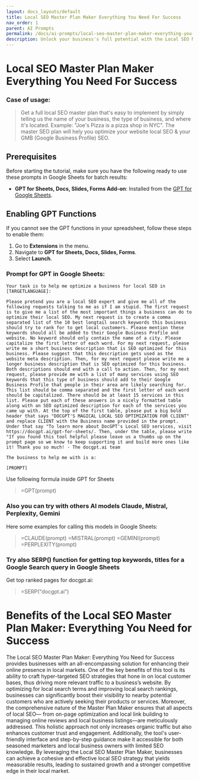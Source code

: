 ```yaml
---
layout: docs_layouts/default
title: Local SEO Master Plan Maker Everything You Need For Success
nav_order: 1
parent: AI Prompts
permalink: /docs/ai-prompts/local-seo-master-plan-maker-everything-you-need-for-success
description: Unlock your business's full potential with the Local SEO Master Plan Maker. Everything you need for success is in one place: strategy, tools, and expert tips to dominate local search. Boost your visibility, attract local customers, and grow your business today!
---
```


# Local SEO Master Plan Maker Everything You Need For Success

### Case of usage:
> Get a full local SEO master plan that's easy to implement by simply telling us the name of your business, the type of business, and where it's located. Example: "Joe's Pizza is a pizza shop in NYC". The master SEO plan will hely you optimize your website local SEO & your GMB (Google Business Profile) SEO.

## Prerequisites

Before starting the tutorial, make sure you have the following ready to use these prompts in Google Sheets for batch results:

- **GPT for Sheets, Docs, Slides, Forms Add-on**: Installed from the [GPT for Google Sheets](https://workspace.google.com/u/0/marketplace/app/gpt_for_sheets_docs_forms_slides/466607203252).

## Enabling GPT Functions

If you cannot see the GPT functions in your spreadsheet, follow these steps to enable them:

1. Go to **Extensions** in the menu.
2. Navigate to **GPT for Sheets, Docs, Slides, Forms**.
3. Select **Launch**.


### Prompt for GPT in Google Sheets:
```shell
Your task is to help me optimize a business for local SEO in [TARGETLANGUAGE]:

Please pretend you are a local SEO expert and give me all of the following requests talking to me as if I am stupid. The first request is to give me a list of the most important things a business can do to optimize their local SEO. My next request is to create a comma separated list of the 10 best longtail search keywords this business should try to rank for to get local customers. Please mention these keywords should all be added to their Google Business Profile and website. No keyword should only contain the name of a city. Please capitalize the first letter of each word. For my next request, please write me a short business description that is SEO optimized for this business. Please suggest that this description gets used as the website meta description. Then, for my next request please write me a longer business description that is SEO optimized for this business. Both descriptions should end with a call to action. Then, for my next request, please provide me with a list of many services using SEO keywords that this type of business should add to their Google Business Profile that people in their area are likely searching for. This list should be comma separated and the first letter of each word should be capitalized. There should be at least 15 services in this list. Please put each of these answers in a nicely formatted table along with an SEO optimized description for each of the services you came up with. At the top of the first table, please put a big bold header that says "DOCGPT'S MAGICAL LOCAL SEO OPTIMIZATION FOR CLIENT" and replace CLIENT with the Business name provided in the prompt. Under that say "To learn more about DocGPT's Local SEO services, visit https://docgpt.ai/gpt-for-sheets/. Then, under the table, please write "If you found this tool helpful please leave us a thumbs up on the prompt page so we know to keep supporting it and build more ones like it! Thank you so much! - The docgpt.ai team

The business to help me with is a:

[PROMPT]
```

Use following formula inside GPT for Sheets
> =GPT(prompt)

### Also you can try with others AI models Claude, Mistral, Perplexity, Gemini
Here some examples for calling this models in Google Sheets:

> =CLAUDE(prompt)
> =MISTRAL(prompt)
> =GEMINI(prompt)
> =PERPLEXITY(prompt)


### Try also SERP() function for getting top keywords, titles for a Google Search query in Google Sheets

Get top ranked pages for docgpt.ai:

> =SERP("docgpt.ai")



# Benefits of the Local SEO Master Plan Maker: Everything You Need for Success

The Local SEO Master Plan Maker: Everything You Need for Success provides businesses with an all-encompassing solution for enhancing their online presence in local markets. One of the key benefits of this tool is its ability to craft hyper-targeted SEO strategies that hone in on local customer bases, thus driving more relevant traffic to a business’s website. By optimizing for local search terms and improving local search rankings, businesses can significantly boost their visibility to nearby potential customers who are actively seeking their products or services. Moreover, the comprehensive nature of the Master Plan Maker ensures that all aspects of local SEO— from on-page optimization and local link building to managing online reviews and local business listings—are meticulously addressed. This holistic approach not only increases organic traffic but also enhances customer trust and engagement. Additionally, the tool's user-friendly interface and step-by-step guidance make it accessible for both seasoned marketers and local business owners with limited SEO knowledge. By leveraging the Local SEO Master Plan Maker, businesses can achieve a cohesive and effective local SEO strategy that yields measurable results, leading to sustained growth and a stronger competitive edge in their local market.
